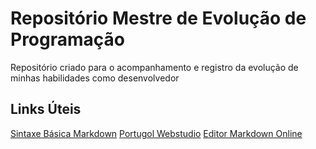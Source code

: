 # Repositório Mestre de Evolução de Programação
Repositório criado para o acompanhamento e registro da evolução de minhas habilidades como desenvolvedor

## Links Úteis
[Sintaxe Básica Markdown](https://www.markdownguide.org/basic-syntax/)
[Portugol Webstudio](https://portugol-webstudio.cubos.io/ide)
[Editor Markdown Online](https://dillinger.io/)
